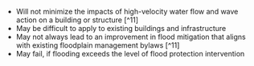 - Will not minimize the impacts of high-velocity water flow and wave action on a building or structure [^11]
- May be difficult to apply to existing buildings and infrastructure
- May not always lead to an improvement in flood mitigation that aligns with existing floodplain management bylaws [^11]
- May fail, if flooding exceeds the level of flood protection intervention 

